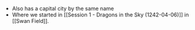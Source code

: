 - Also has a capital city by the same name
- Where we started in [[Session 1 - Dragons in the Sky (1242-04-06)]] in [[Swan Field]].


